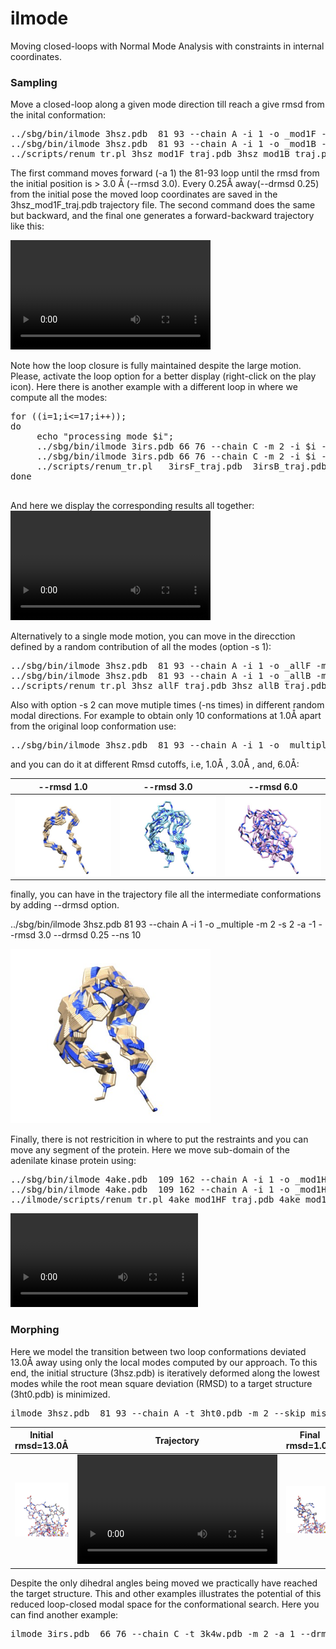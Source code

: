 # ilmode

Moving closed-loops with Normal Mode Analysis with constraints in internal coordinates.

 
### Sampling #### 

Move a closed-loop along a given mode direction till reach a give rmsd from the inital conformation: 
<pre>
../sbg/bin/ilmode 3hsz.pdb  81 93 --chain A -i 1 -o _mod1F -m 2 -s 0 -a  1  --rmsd 3.0 --drmsd 0.25 
../sbg/bin/ilmode 3hsz.pdb  81 93 --chain A -i 1 -o _mod1B -m 2 -s 0 -a -1  --rmsd 3.0 --drmsd 0.25   
../scripts/renum_tr.pl 3hsz_mod1F_traj.pdb 3hsz_mod1B_traj.pdb > 3hsz_mod1.pdb
</pre>
The first command moves forward (-a 1) the 81-93 loop until the rmsd from the initial position is > 3.0 Å (--rmsd 3.0). Every 0.25Å away(--drmsd 0.25) from the initial pose the moved loop coordinates are saved in the 3hsz_mod1F_traj.pdb trajectory file.  The second command does the same but backward, and the final one generates a forward-backward trajectory like this: 
 
<video  width="320px" height="175px"  src="https://user-images.githubusercontent.com/19269061/141765600-329048b6-d184-4ae3-ba90-5e459d7ad189.mp4" autoplay="true" loop="true" controls="controls" >
  </video>

Note how the loop closure is fully maintained despite the large motion. Please, activate the loop option for a better display (right-click on the play icon). 
Here there is another example with a different loop in where we compute all the modes:

<pre>
for ((i=1;i<=17;i++)); 
do
     echo "processing mode $i";
     ../sbg/bin/ilmode 3irs.pdb 66 76 --chain C -m 2 -i $i -a  1 -s 0  --rmsd 3.0 -drmsd 0.25 -o F >> log;
     ../sbg/bin/ilmode 3irs.pdb 66 76 --chain C -m 2 -i $i -a -1 -s 0  --rmsd 3.0 -drmsd 0.25 -o B >> log;
     ../scripts/renum_tr.pl   3irsF_traj.pdb  3irsB_traj.pdb > mode_$i.pdb     
done
 </pre>
 And here we display the corresponding results all together:   
 <video  width="320px" height="175px"  src="https://user-images.githubusercontent.com/19269061/141282242-ac69849d-3ceb-4241-8f11-fcdb0ab5c0a4.mp4" autoplay="true" loop="true" controls="controls" >
  </video>

Alternatively to a single mode motion, you can move in the direcction defined by a random contribution of all the modes (option -s 1):   
<pre>
../sbg/bin/ilmode 3hsz.pdb  81 93 --chain A -i 1 -o _allF -m 2 -s 1 -a  1  --rmsd 3.0 --drmsd 0.25 
../sbg/bin/ilmode 3hsz.pdb  81 93 --chain A -i 1 -o _allB -m 2 -s 1 -a -1  --rmsd 3.0 --drmsd 0.25
../scripts/renum_tr.pl 3hsz_allF_traj.pdb 3hsz_allB_traj.pdb > 3hsz_all.pdb
</pre>

Also with option -s 2 can move mutiple times (-ns times) in different random modal directions. For example to obtain only 10 conformations at 1.0Å apart from the original loop conformation use:   
<pre>
../sbg/bin/ilmode 3hsz.pdb  81 93 --chain A -i 1 -o _multiple -m 2 -s 2 -a -1  --rmsd 1.0  --ns 10 
</pre>
and you can do it at different Rmsd cutoffs, i.e,  1.0Å , 3.0Å , and,  6.0Å:  

--rmsd 1.0               |--rmsd 3.0                |--rmsd 6.0                 
:-------------------------:|:-------------------------:|:-------------------------:
![](images/rmsd1.jpg)  |  ![](images/rmsd2.jpg)  |  ![](images/rmsd3.jpg)  

finally, you can have in the trajectory file all the intermediate conformations by adding --drmsd <float> option.

../sbg/bin/ilmode 3hsz.pdb  81 93 --chain A -i 1 -o _multiple -m 2 -s 2 -a -1  --rmsd 3.0 --drmsd 0.25 --ns 10 

<img src="images/rmsd3b.jpg" alt="alt text" width="320">


Finally, there is not restricition in where to put the restraints and you can move any segment of the protein. Here we move sub-domain of the adenilate kinase protein using:
<pre>
../sbg/bin/ilmode 4ake.pdb  109 162 --chain A -i 1 -o _mod1HF -m 2  -a  2  --rmsd 3.0 --drmsd 0.25  --seed 399495214
../sbg/bin/ilmode 4ake.pdb  109 162 --chain A -i 1 -o _mod1HB -m 2  -a -2  --rmsd 3.0 --drmsd 0.25  --seed 399495214
../ilmode/scripts/renum_tr.pl 4ake_mod1HF_traj.pdb 4ake_mod1HB_traj.pdb >  4ake_mod1H.pdb
</pre>

<video    src="https://user-images.githubusercontent.com/19269061/146780609-61c13d3d-aae1-48f7-b414-11745a0cd71b.mp4" autoplay="true" loop="true" controls="controls" >
</video>


### Morphing ###

Here we model the transition between two loop conformations deviated 13.0Å away using only the local modes computed by our approach. To this end, the initial structure (3hsz.pdb) is iteratively deformed along the lowest modes while the root mean square deviation (RMSD) to a target structure (3ht0.pdb) is minimized. 

<pre>
ilmode 3hsz.pdb  81 93 --chain A -t 3ht0.pdb -m 2 --skip_missingatoms -a 1 -i 1  --drmsd 0.25  -x  -o  _morph
</pre>

Initial rmsd=13.0Å             | Trajectory               | Final   rmsd=1.0Å              
:-------------------------:|:-------------------------:|:-------------------------:
![](images/morphI.jpg)  | <video  width="320px" height="175px"  src="https://user-images.githubusercontent.com/19269061/141989128-c48c87b2-0a15-47b2-a560-0dbf5a3ee96e.mp4" autoplay="true" loop="true" controls="controls" > </video> |  ![](images/morphF.jpg)  

Despite the only dihedral angles being moved we practically have reached the target structure. This and other examples illustrates the potential of this reduced loop-closed modal space for the conformational search. Here you can find another example:  

<pre>
ilmode 3irs.pdb  66 76 --chain C -t 3k4w.pdb -m 2 -a 1 --drmsd 0.25 -x  -o  _morph
</pre>
